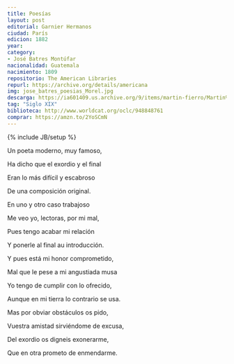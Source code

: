 ```yaml
---
title: Poesías
layout: post
editorial: Garnier Hermanos
ciudad: París
edicion: 1882
year: 
category: 
- José Batres Montúfar
nacionalidad: Guatemala
nacimiento: 1809
repositorio: The American Libraries
repurl: https://archive.org/details/americana
img: jose_batres_poesias_Morel.jpg
descarga: https://ia601409.us.archive.org/9/items/martin-fierro/Martin%20Fierro.pdf
tag: "Siglo XIX"
biblioteca: http://www.worldcat.org/oclc/948848761
comprar: https://amzn.to/2YoSCmN
---
```

{% include JB/setup %}

Un poeta moderno, muy famoso,
 
Ha dicho que el exordio y el final
 
Eran lo más difícil y escabroso
 
De una composición original.
 
En uno y otro caso trabajoso
 
Me veo yo, lectoras, por mi mal,
 
Pues tengo acabar mi relación
 
Y ponerle al final au introducción.
 
Y pues está mi honor comprometido, 
 
Mal que le pese a mi angustiada musa 
 
Yo tengo de cumplir con lo ofrecido, 
 
Aunque en mi tierra lo contrario se usa.
 
Mas por obviar obstáculos os pido,
 
Vuestra amistad sirviéndome de excusa,
 
Del exordio os digneis exonerarme,
 
Que en otra prometo de enmendarme.
